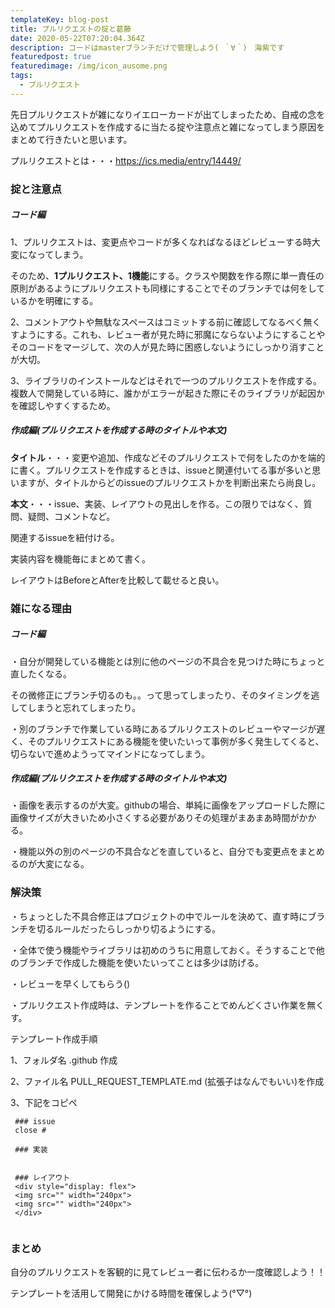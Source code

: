 ```yaml
---
templateKey: blog-post
title: プルリクエストの掟と葛藤
date: 2020-05-22T07:20:04.364Z
description: コードはmasterブランチだけで管理しよう( ＾∀＾)　海紫です
featuredpost: true
featuredimage: /img/icon_ausome.png
tags:
  - プルリクエスト
---
```

先日プルリクエストが雑になりイエローカードが出てしまったため、自戒の念を込めてプルリクエストを作成するに当たる掟や注意点と雑になってしまう原因をまとめて行きたいと思います。

プルリクエストとは・・・<https://ics.media/entry/14449/>



### 掟と注意点

##### コード編

1、プルリクエストは、変更点やコードが多くなればなるほどレビューする時大変になってしまう。

そのため、**1プルリクエスト、1機能**にする。クラスや関数を作る際に単一責任の原則があるようにプルリクエストも同様にすることでそのブランチでは何をしているかを明確にする。



2、コメントアウトや無駄なスペースはコミットする前に確認してなるべく無くすようにする。これも、レビュー者が見た時に邪魔にならないようにすることやそのコードをマージして、次の人が見た時に困惑しないようにしっかり消すことが大切。



3、ライブラリのインストールなどはそれで一つのプルリクエストを作成する。複数人で開発している時に、誰かがエラーが起きた際にそのライブラリが起因かを確認しやすくするため。



##### 作成編(プルリクエストを作成する時のタイトルや本文)

**タイトル**・・・変更や追加、作成などそのプルリクエストで何をしたのかを端的に書く。プルリクエストを作成するときは、issueと関連付いてる事が多いと思いますが、タイトルからどのissueのプルリクエストかを判断出来たら尚良し。



**本文**・・・issue、実装、レイアウトの見出しを作る。この限りではなく、質問、疑問、コメントなど。

関連するissueを紐付ける。

実装内容を機能毎にまとめて書く。

レイアウトはBeforeとAfterを比較して載せると良い。



### 雑になる理由

##### コード編

・自分が開発している機能とは別に他のページの不具合を見つけた時にちょっと直したくなる。

その微修正にブランチ切るのも。。って思ってしまったり、そのタイミングを逃してしまうと忘れてしまったり。



・別のブランチで作業している時にあるプルリクエストのレビューやマージが遅く、そのプルリクエストにある機能を使いたいって事例が多く発生してくると、切らないで進めようってマインドになってしまう。



##### 作成編(プルリクエストを作成する時のタイトルや本文)

・画像を表示するのが大変。githubの場合、単純に画像をアップロードした際に画像サイズが大きいため小さくする必要がありその処理がまあまあ時間がかかる。



・機能以外の別のページの不具合などを直していると、自分でも変更点をまとめるのが大変になる。



### 解決策

・ちょっとした不具合修正はプロジェクトの中でルールを決めて、直す時にブランチを切るルールだったらしっかり切るようにする。



・全体で使う機能やライブラリは初めのうちに用意しておく。そうすることで他のブランチで作成した機能を使いたいってことは多少は防げる。



・レビューを早くしてもらう()



・プルリクエスト作成時は、テンプレートを作ることでめんどくさい作業を無くす。

テンプレート作成手順

1、フォルダ名 .github 作成 

2、ファイル名 PULL_REQUEST_TEMPLATE.md (拡張子はなんでもいい)を作成

3、下記をコピペ

```
 ### issue
 close #
 
 ### 実装
 
 
 ### レイアウト
 <div style="display: flex">
 <img src="" width="240px">
 <img src="" width="240px">
 </div>
 
```



### まとめ

自分のプルリクエストを客観的に見てレビュー者に伝わるか一度確認しよう！！

テンプレートを活用して開発にかける時間を確保しよう(°▽°)